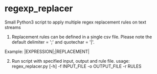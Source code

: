 # regexp_replacer
Small Python3 script to apply multiple regex replacement rules on text streams

1. Replacement rules can be defined in a single csv file.
Please note the default delimiter = ';' and quotechar = '|'.

Example: 
|EXPRESSION|;|REPLACEMENT| 

2. Run script with specified input, output and rule file. 
usage: regex_replacer.py [-h] -f INPUT_FILE -o OUTPUT_FILE -r RULES

